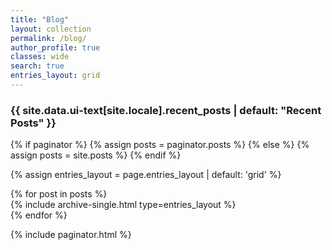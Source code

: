 ```yaml
---
title: "Blog"
layout: collection
permalink: /blog/
author_profile: true
classes: wide
search: true
entries_layout: grid
---
```


<!-- TODO: add filter bar -->

<h3 class="archive__subtitle">{{ site.data.ui-text[site.locale].recent_posts | default: "Recent Posts" }}</h3>

{% if paginator %}
  {% assign posts = paginator.posts %}
{% else %}
  {% assign posts = site.posts %}
{% endif %}

{% assign entries_layout = page.entries_layout | default: 'grid' %}
<div class="entries-{{ entries_layout }}" id="post-list">
  {% for post in posts %}
    <div class="post-entry" data-category="{{ post.categories | join: ' ' }}" data-tags="{{ post.tags | join: ' ' }}" data-year="{{ post.date | date: '%Y' }}">
      {% include archive-single.html type=entries_layout %}
    </div>
  {% endfor %}
</div>

{% include paginator.html %}